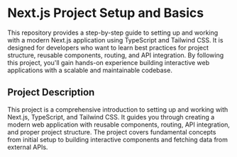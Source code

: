 # Next.js Project Setup and Basics

This repository provides a step-by-step guide to setting up and working with a modern Next.js application using TypeScript and Tailwind CSS. It is designed for developers who want to learn best practices for project structure, reusable components, routing, and API integration. By following this project, you'll gain hands-on experience building interactive web applications with a scalable and maintainable codebase.

## Project Description
This project is a comprehensive introduction to setting up and working with Next.js, TypeScript, and Tailwind CSS. It guides you through creating a modern web application with reusable components, routing, API integration, and proper project structure. The project covers fundamental concepts from initial setup to building interactive components and fetching data from external APIs.